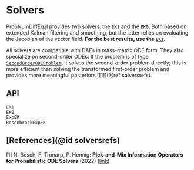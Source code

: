 # Solvers

ProbNumDiffEq.jl provides two solvers: the [`EK1`](@ref) and the [`EK0`](@ref). Both based on extended Kalman filtering and smoothing, but the latter relies on evaluating the Jacobian of the vector field.
**For the best results, use the [`EK1`](@ref).**

All solvers are compatible with DAEs in mass-matrix ODE form.
They also specialize on second-order ODEs: If the problem is of type [`SecondOrderODEProblem`](https://docs.sciml.ai/DiffEqDocs/stable/types/dynamical_types/#SciMLBase.SecondOrderODEProblem), it solves the second-order problem directly; this is more efficient than solving the transformed first-order problem and provides more meaningful posteriors
[[1]](@ref solversrefs).


## API

```@docs
EK1
EK0
ExpEK
RosenbrockExpEK
```

## [References](@id solversrefs)

[1] N. Bosch, F. Tronarp, P. Hennig: **Pick-and-Mix Information Operators for Probabilistic ODE Solvers** (2022) ([link](https://proceedings.mlr.press/v151/bosch22a.html))
